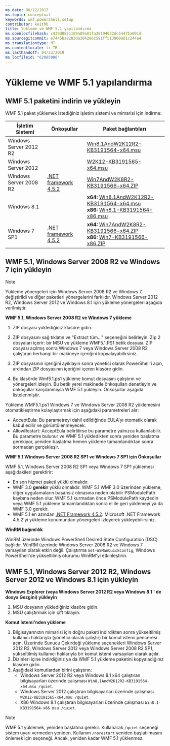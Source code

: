 ```yaml
---
ms.date: 06/12/2017
ms.topic: conceptual
keywords: wmf,powershell,setup
contributor: keithb
title: Yükleme ve WMF 5.1 yapılandırma
ms.openlocfilehash: c439d0851189a89a81fa38194632dc54475a001d
ms.sourcegitcommit: e7445ba8203da304286c591ff513900ad1c244a4
ms.translationtype: MT
ms.contentlocale: tr-TR
ms.lasthandoff: 04/23/2019
ms.locfileid: "62085006"
---
```

# <a name="install-and-configure-wmf-51"></a>Yükleme ve WMF 5.1 yapılandırma

## <a name="download-and-install-the-wmf-51-package"></a>WMF 5.1 paketini indirin ve yükleyin

WMF 5.1 paket yüklemek istediğiniz işletim sistemi ve mimarisi için indirme:

| İşletim Sistemi       | Önkoşullar           | Paket bağlantıları                          |
|------------------------|-------------------------|----------------------------------------|
| Windows Server 2012 R2 |                         | [Win8.1AndW2K12R2-KB3191564-x64.msu][] |
| Windows Server 2012    |                         | [W2K12-KB3191565-x64.msu][]            |
| Windows Server 2008 R2 | [.NET framework 4.5.2][]| [Win7AndW2K8R2-KB3191566-x64.ZIP][]    |
| Windows 8.1            |                         | **x64:** [Win8.1AndW2K12R2-KB3191564-x64.msu][]</br>**x86:** [Win8.1-KB3191564-x86.msu][] |
| Windows 7 SP1          | [.NET framework 4.5.2][]| **x64:** [Win7AndW2K8R2-KB3191566-x64.ZIP][]</br>**x86:** [Win7-KB3191566-x86.ZIP][] |

[.NET framework 4.5.2]: https://www.microsoft.com/download/details.aspx?id=42642
[W2K12-KB3191565-x64.msu]: https://go.microsoft.com/fwlink/?linkid=839513
[Win7-KB3191566-x86.ZIP]: https://go.microsoft.com/fwlink/?linkid=839522
[Win7AndW2K8R2-KB3191566-x64.ZIP]: https://go.microsoft.com/fwlink/?linkid=839523
[Win8.1-KB3191564-x86.msu]: https://go.microsoft.com/fwlink/?linkid=839521
[Win8.1AndW2K12R2-KB3191564-x64.msu]: https://go.microsoft.com/fwlink/?linkid=839516

## <a name="install-wmf-51-for-windows-server-2008-r2-and-windows-7"></a>WMF 5.1, Windows Server 2008 R2 ve Windows 7 için yükleyin

> [!NOTE]
> Yükleme yönergeleri için Windows Server 2008 R2 ve Windows 7, değiştirildi ve diğer paketleri yönergelerini farklıdır. Windows Server 2012 R2, Windows Server 2012 ve Windows 8.1 için yükleme yönergeleri aşağıda verilmiştir.

**WMF 5.1, Windows Server 2008 R2 ve Windows 7 yükleme**

1. ZIP dosyası yüklediğiniz klasöre gidin.

2. ZIP dosyasını sağ tıklatın ve "Extract tüm..." seçeneğini belirleyin. Zip 2 dosyaları içerir: bir MSU ve yükleme WMF5.1.PS1 betik dosyası.
ZIP dosyası açılmış sonra Windows 7 veya Windows Server 2008 R2 çalıştıran herhangi bir makineye içeriğini kopyalayabilirsiniz.

3. ZIP dosyasının içeriğini ayıklayın sonra yönetici olarak PowerShell'i açın, ardından ZIP dosyasının içeriğini içeren klasöre gidin.

4. Bu klasörde Wmf5.1.ps1 yükleme komut dosyasını çalıştırın ve yönergeleri izleyin. Bu betik yerel makinede önkoşulları denetleyin ve önkoşullar karşılanmışsa WMF 5.1 yükleyin. Önkoşullar aşağıda listelenmiştir.

Yükleme WMF5.1.ps1 Windows 7 ve Windows Server 2008 R2 yüklemesini otomatikleştirme kolaylaştırmak için aşağıdaki parametreleri alır:

- AcceptEula: Bu parametreyi dahil edildiğinde EULA'yı otomatik olarak kabul edilir ve görüntülenmeyecek.
- AllowRestart: AcceptEula belirtilirse bu parametre yalnızca kullanılabilir. Bu parametre bulunur ve WMF 5.1 yükledikten sonra yeniden başlatma gerekiyor, yeniden başlatma hemen yükleme tamamlandıktan sonra sormadan gerçekleşir.

**WMF 5.1 Windows Server 2008 R2 SP1 ve Windows 7 SP1 için Önkoşullar**

WMF 5.1, Windows Server 2008 R2 SP1 veya Windows 7 SP1 yüklemesi aşağıdakileri gerektirir:
- En son hizmet paketi yüklü olmalıdır.
- WMF 3.0 **gerekir** yüklü olmalıdır. WMF 5.1 WMF 3.0 üzerinden yükleme, diğer uygulamaların başarısız olmasına neden olabilir PSModulePath kaybına neden olur. WMF 5.1 kurmadan önce PSModulePath kaydedin veya WMF 5.1 yükleme tamamlandıktan sonra el ile geri yüklemeyi ya da WMF 3.0 gerekir.
- WMF 5.1 en azından [.NET Framework 4.5.2](https://www.microsoft.com/en-ca/download/details.aspx?id=42642).
Microsoft .NET Framework 4.5.2'yi yükleme konumundan yönergeleri izleyerek yükleyebilirsiniz.

**WinRM bağımlılık**

WinRM üzerinde Windows PowerShell Desired State Configuration (DSC) bağlıdır.
WinRM üzerinde Windows Server 2008 R2 ve Windows 7 varsayılan olarak etkin değil.
Çalıştırma `Set-WSManQuickConfig`, Windows PowerShell'de yükseltilmiş oturumu WinRM'yi etkinleştirin.

## <a name="install-wmf-51-for-windows-server-2012-r2-windows-server-2012-and-windows-81"></a>WMF 5.1, Windows Server 2012 R2, Windows Server 2012 ve Windows 8.1 için yükleyin

**Windows Explorer (veya Windows Server 2012 R2 veya Windows 8.1 ' de dosya Gezgini) yükleyin**

1. MSU dosyanın yüklediğiniz klasöre gidin.
2. MSU çalıştırmak için çift tıklayın.

**Komut İstemi'nden yükleme**

1. Bilgisayarınızın mimarisi için doğru paketi indirdikten sonra yükseltilmiş kullanıcı haklarıyla (yönetici olarak çalıştır) bir komut istemi penceresi açın. Üzerinde Sunucu Çekirdeği yükleme seçenekleri Windows Server 2012 R2, Windows Server 2012 veya Windows Server 2008 R2 SP1, yükseltilmiş kullanıcı haklarıyla bir komut istemi varsayılan olarak açılır.
2. Dizinleri içine indirdiğiniz ya da WMF 5.1 yükleme paketini kopyaladığınız klasöre gidin.
3. Aşağıdaki komutlardan birini çalıştırın:
   - Windows Server 2012 R2 veya Windows 8.1 x64 çalıştıran bilgisayarları üzerinde çalışması `Win8.1AndW2K12R2-KB3191564-x64.msu /quiet`.
   - Windows Server 2012 çalıştıran bilgisayarları üzerinde çalışması `W2K12-KB3191565-x64.msu /quiet`.
   - X86 Windows 8.1 çalıştıran bilgisayarları üzerinde çalışması `Win8.1-KB3191564-x86.msu /quiet`.

> [!NOTE]
> WMF 5.1 yüklemek, yeniden başlatma gerekir. Kullanarak `/quiet` seçeneği sistem uyarı vermeden yeniden.
> Kullanım `/norestart` yeniden başlatılmasını önlemek için seçeneği. Ancak, yeniden kadar WMF 5.1 yüklenmez.

